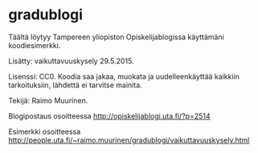 ﻿# gradublogi
Täältä löytyy Tampereen yliopiston Opiskelijablogissa käyttämäni koodiesimerkki.

Lisätty: vaikuttavuuskysely 29.5.2015.

Lisenssi: CC0. Koodia saa jakaa, muokata ja uudelleenkäyttää kaikkiin tarkoituksiin, lähdettä ei tarvitse mainita.

Tekijä: Raimo Muurinen.

Blogipostaus osoitteessa 
http://opiskelijablogi.uta.fi/?p=2514

Esimerkki osoitteessa
http://people.uta.fi/~raimo.muurinen/gradublogi/vaikuttavuuskysely.html